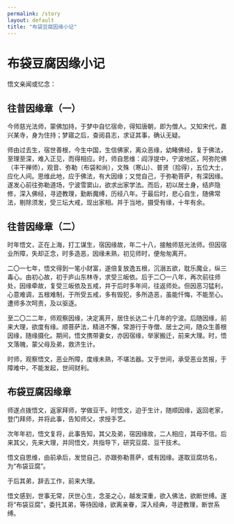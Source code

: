 ```yaml
---
permalink: /story
layout: default
title: "布袋豆腐因缘小记"
---
```


# 布袋豆腐因缘小记

悟文亲闻或忆念：

## 往昔因缘章（一）

今师慈光法师，蒙佛加持，于梦中自忆宿命，得知唐朝，即为僧人。又知宋代，嘉兴某寺，身为住持；梦寤之后，查阅县志，求证其事，确认无疑。

师由过去生，宿世善根，今生中国，生信佛家，离众恶缘，幼睹佛经，复于佛法，至理至深，难入正见，而得相应。时，师自思维：阎浮提中，宁波地区，阿弥陀佛（丰干禅师），观音、弥勒（布袋和尚），文殊（寒山）、普贤（拾得），五位大士，应化人间。思维此地，应于佛法，有大因缘；又觉自己，于弥勒菩萨，有深因缘。遂发心前往弥勒道场，宁波雪窦山，欲求出家学法。而后，初以居士身，结庐隐修，深入佛经，寻迹教理，勤断魔缚，历经八年。于最后时，悲心自生，随佛常法，剔除须发，受三坛大戒，现出家相。并于当地，摄受有缘，十年有余。

## 往昔因缘章（二）

时年悟文，正在上海，打工谋生，宿因缘故，年二十八，接触师慈光法师。但因宿业所障，失却正念，时多造恶，因缘未熟，初见师时，便匆匆离开。

二〇一七年，悟文得到一笔小财富，遂倍复放逸五根，沉溺五欲，耽乐魔业，纵三毒心。由初心故，初于庐山东林寺，求受三皈依。后于二〇一八年，再次前往师处，因缘牵故，复受三皈依及五戒，并于后时多年间，往返师处。但因恶习猛利，心意难调，五根难制，于所受五戒，多有毁犯，多所造恶，虽能忏悔，不能至心。遭师多次呵责，及以驱逐。

至二〇二二年，师观察因缘，决定离开，居住长达二十几年的宁波。后随因缘，前来大理，欲度有缘。顺菩萨法，精进不懈，常游行于寺僧、居士之间，随众生善根因缘，随缘摄化。期间，悟文携带妻女，亦因宿缘，举家搬迁，前来大理。时，悟文落魄，蒙父母及弟，救济生计。

时师，观察悟文，恶业所障，度缘未熟，不堪法器。又于世间，承受恶业苦报，于障难中，不能发起，世间财利。

## 布袋豆腐因缘章

师遂点拨悟文，返家拜师，学做豆干。时悟文，迫于生计，随顺因缘，返回老家，登门拜师，并将此事，告知师父，求授手艺。

次年年初，悟文复将，此事告知，其父及弟，宿因缘故，二人相应，其母不信。后来其父，先来大理，并同悟文，共指导下，研究豆腐、豆干技术。

悟文自思维，由前承后，发觉自己，亦跟弥勒菩萨，或有因缘。遂取豆腐坊名，为“布袋豆腐”。

于后其弟，辞去工作，前来大理。

悟文感到，世事无常，厌世心生，念圣之心，越发深重，欲入佛法，欲断世缚。遂将“布袋豆腐”，委托其弟，等待因缘，欲离亲眷，深入经典，寻迹教理，断世系缚。
